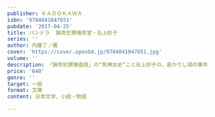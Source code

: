 ```yaml
---
publisher: ＫＡＤＯＫＡＷＡ
isbn: '9784041047651'
pubdate: '2017-04-25'
title: パンドラ  猟奇犯罪検死官・石上妙子
series: ''
author: 内藤了／著
cover: 'https://cover.openbd.jp/9784041047651.jpg'
volume: ''
description: 「猟奇犯罪捜査班」の“死神女史”こと石上妙子の、若かりし頃の事件
price: '640'
genre: ''
target: 一般
format: 文庫
content: 日本文学、小説・物語

---
```

